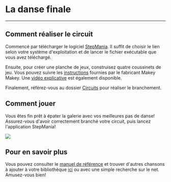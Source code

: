 ﻿# La danse finale

---
## Comment réaliser le circuit
Commencé par télécharger le logiciel [StepMania](https://www.stepmania.com/download/). Il suffit de choisir le lien selon votre système d'exploitation et de lancer le fichier exécutable que vous avez téléchargé.

Ensuite, pour créer une planche de jeux, construisez quatre coussinets de jeu. Vous pouvez suivre les [instructions](https://makeymakey.com/blogs/how-to-instructions/ultimate-stomping-pad) fournies par le fabricant Makey Makey. Une [vidéo explicative](https://www.youtube.com/watch?v=2hC9iTxRed8) est également disponible.

Finalement, référez-vous au dossier [Circuits](https://github.com/FinestStone/Semaine-Electrique-2020/tree/master/La%20danse%20finale/Circuits) pour réaliser le branchement.

## Comment jouer
Vous êtes fin prêt à épater la galerie avec vos meilleures pas de danse! Assurez-vous d'avoir correctement branché votre circuit, puis lancez l'application StepMania!

![](demo.gif)

## Pour en savoir plus
Vous pouvez consulter le [manuel de référence](https://github.com/stepmania/stepmania/wiki) et trouver d'autres chansons à ajouter à votre bibliothèque [ici](https://search.stepmaniaonline.net/) ou avec une simple recherche sur le net. Amusez-vous bien!